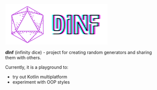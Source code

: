 ![dInf](backend/src/main/resources/img/dinf.png)

**dInf** (infinity dice) - project for creating random generators and sharing them with others.

Currently, it is a playground to:

- try out Kotlin multiplatform
- experiment with OOP styles
